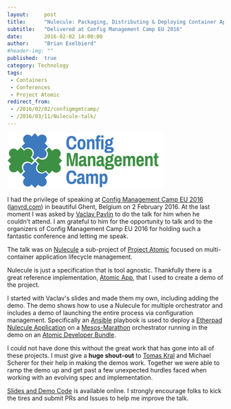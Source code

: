 ```yaml
---
layout:     post
title:      "Nulecule: Packaging, Distributing & Deploying Container Applications the Cloud Way"
subtitle:   "Delivered at Config Management Camp EU 2016"
date:       2016-02-02 14:00:00
author:     "Brian Exelbierd"
#header-img: ""
published:  true
category: Technology
tags:
 - Containers
 - Conferences
 - Project Atomic
redirect_from:
 - /2016/02/02/configmgmtcamp/
 - /2016/03/11/Nulecule-talk/
---
```


![Config Management Camp EU Logo](/img/2016/configmgmtcampeu2016-logo.png)

I had the privilege of speaking at [Config Management Camp EU
2016](http://cfgmgmtcamp.eu/schedule/speakers/BrianExelbierd.html)
([lanyrd.com](http://lanyrd.com/2016/cfgmgmtcamp/sdxytt/)) in
beautiful Ghent, Belgium on 2 February 2016.  At the last moment I
was asked by [Vaclav Pavlin](https://twitter.com/vpavlin) to do the
talk for him when he couldn't attend.  I am grateful to him for the
opportunity to talk and to the organizers of Config Management Camp
EU 2016 for holding such a fantastic conference and letting me
speak.

The talk was on
[Nulecule](https://github.com/projectatomic/nulecule/blob/master/docs/getting-started.md)
a sub-project of [Project Atomic](http://www.projectatomic.io)
focused on multi-container application lifecycle management.

Nulecule is just a specification that is tool agnostic.  Thankfully
there is a great reference implementation, [Atomic
App](https://github.com/projectatomic/atomicapp), that I used to
create a demo of the project.

I started with Vaclav's slides and made them my own, including
adding the demo.  The demo shows how to use a Nulecule for multiple
orchestrator and includes a demo of launching the entire process via
configuration management.  Specifically an
[Ansible](http://www.ansible.com) playbook is used to deploy a
[Etherpad Nulecule
Application](https://github.com/kadel/nulecule-library/tree/cfgmntcmp-etherpad/etherpad-centos7-atomicapp)
on a [Mesos-Marathon](https://mesosphere.github.io/marathon/)
orchestrator running in the demo on an [Atomic Developer
Bundle](https://github.com/projectatomic/adb-atomic-developer-bundle).

I could not have done this without the great work that has gone
into all of these projects.  I must give a **huge shout-out** to
[Tomas Kral](https://github.com/projectatomic/adb-atomic-developer-bundle)
and Michael Scherer for their help in making the demos work.  Together
we were able to ramp the demo up and get past a few unexpected
hurdles faced when working with an evolving spec and implementation.

[Slides and Demo Code](https://github.com/bexelbie/nulecule-talk-demo)
is available online.  I strongly encourage folks to kick the tires
and submit PRs and Issues to help me improve the talk.
